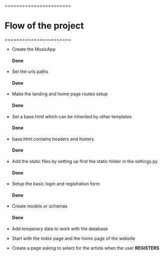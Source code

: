 =======================

# Flow of the project

=======================

- Create the MusicApp <h4>Done</h4>

- Set the urls paths <h4>Done</h4>

- Make the landing and home page routes setup <h4>Done</h4>

- Set a base.html which can be inherited by other templates <h4>Done</h4>

* base.html contains headers and footers <h4>Done</h4>

- Add the static files by setting up first the static folder in the settings.py <h4>Done</h4>

- Setup the basic login and registration form <h4>Done</h4>

- Create models or schemas <h4>Done</h4>

- Add temperary data to work with the database

- Start with the index page and the home page of the website

- Create a page asking to select for the artists when the user <strong>REGISTERS</strong>
